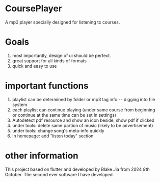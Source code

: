 # CoursePlayer
A mp3 player specially designed for listening to courses.

# Goals
1. most importantly, design of ui should be perfect.
2. great support for all kinds of formats
3. quick and easy to use

# important functions 
1. playlist can be determined by folder or mp3 tag info -- digging into file system
2. each playlist can continue playing (under same course from beginning or continue at the same time can be set in settings)
3. Autodetect pdf resource and show an icon beside, show pdf if clicked
4. under tools: delete same partion of music (likely to be advertisement)
5. under tools: change song's meta-info quickly
6. in homepage: add "listen today" section

# other information
This project based on flutter and developed by Blake Jia from 2024 9th October. The second ever software I have developed. 